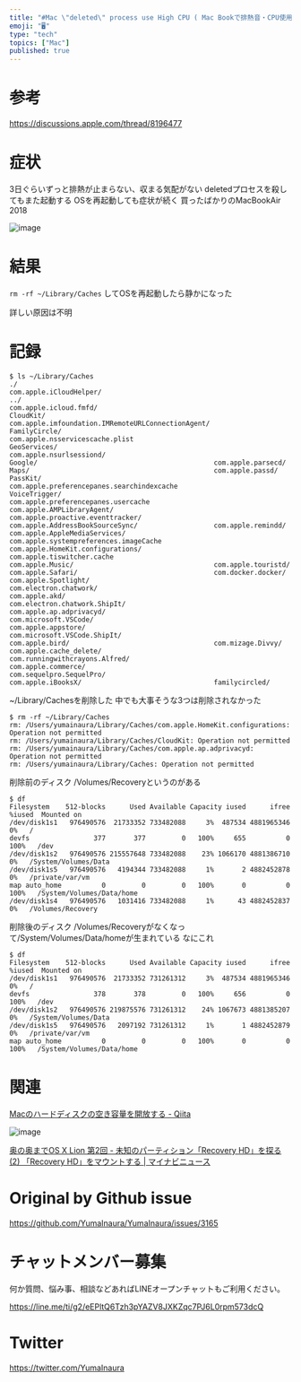 ```yaml
---
title: "#Mac \"deleted\" process use High CPU ( Mac Bookで排熱音・CPU使用が止まらなかった時の記録 )"
emoji: "🖥"
type: "tech"
topics: ["Mac"]
published: true
---
```


# 参考

https://discussions.apple.com/thread/8196477


# 症状

3日ぐらいずっと排熱が止まらない、収まる気配がない
deletedプロセスを殺してもまた起動する
OSを再起動しても症状が続く
買ったばかりのMacBookAir 2018


![image](https://user-images.githubusercontent.com/13635059/81752994-b6028580-94ed-11ea-9a28-09315a0963e5.png)


# 結果


`rm -rf ~/Library/Caches` してOSを再起動したら静かになった

詳しい原因は不明

# 記録

```
$ ls ~/Library/Caches
./                                                 com.apple.iCloudHelper/
../                                                com.apple.icloud.fmfd/
CloudKit/                                          com.apple.imfoundation.IMRemoteURLConnectionAgent/
FamilyCircle/                                      com.apple.nsservicescache.plist
GeoServices/                                       com.apple.nsurlsessiond/
Google/                                            com.apple.parsecd/
Maps/                                              com.apple.passd/
PassKit/                                           com.apple.preferencepanes.searchindexcache
VoiceTrigger/                                      com.apple.preferencepanes.usercache
com.apple.AMPLibraryAgent/                         com.apple.proactive.eventtracker/
com.apple.AddressBookSourceSync/                   com.apple.remindd/
com.apple.AppleMediaServices/                      com.apple.systempreferences.imageCache
com.apple.HomeKit.configurations/                  com.apple.tiswitcher.cache
com.apple.Music/                                   com.apple.touristd/
com.apple.Safari/                                  com.docker.docker/
com.apple.Spotlight/                               com.electron.chatwork/
com.apple.akd/                                     com.electron.chatwork.ShipIt/
com.apple.ap.adprivacyd/                           com.microsoft.VSCode/
com.apple.appstore/                                com.microsoft.VSCode.ShipIt/
com.apple.bird/                                    com.mizage.Divvy/
com.apple.cache_delete/                            com.runningwithcrayons.Alfred/
com.apple.commerce/                                com.sequelpro.SequelPro/
com.apple.iBooksX/                                 familycircled/
```

~/Library/Cachesを削除した
中でも大事そうな3つは削除されなかった

```
$ rm -rf ~/Library/Caches
rm: /Users/yumainaura/Library/Caches/com.apple.HomeKit.configurations: Operation not permitted
rm: /Users/yumainaura/Library/Caches/CloudKit: Operation not permitted
rm: /Users/yumainaura/Library/Caches/com.apple.ap.adprivacyd: Operation not permitted
rm: /Users/yumainaura/Library/Caches: Operation not permitted
```

削除前のディスク
/Volumes/Recoveryというのがある

```
$ df
Filesystem    512-blocks      Used Available Capacity iused      ifree %iused  Mounted on
/dev/disk1s1   976490576  21733352 733482088     3%  487534 4881965346    0%   /
devfs                377       377         0   100%     655          0  100%   /dev
/dev/disk1s2   976490576 215557648 733482088    23% 1066170 4881386710    0%   /System/Volumes/Data
/dev/disk1s5   976490576   4194344 733482088     1%       2 4882452878    0%   /private/var/vm
map auto_home          0         0         0   100%       0          0  100%   /System/Volumes/Data/home
/dev/disk1s4   976490576   1031416 733482088     1%      43 4882452837    0%   /Volumes/Recovery
```

削除後のディスク
/Volumes/Recoveryがなくなって/System/Volumes/Data/homeが生まれている
なにこれ

```
$ df
Filesystem    512-blocks      Used Available Capacity iused      ifree %iused  Mounted on
/dev/disk1s1   976490576  21733352 731261312     3%  487534 4881965346    0%   /
devfs                378       378         0   100%     656          0  100%   /dev
/dev/disk1s2   976490576 219875576 731261312    24% 1067673 4881385207    0%   /System/Volumes/Data
/dev/disk1s5   976490576   2097192 731261312     1%       1 4882452879    0%   /private/var/vm
map auto_home          0         0         0   100%       0          0  100%   /System/Volumes/Data/home
```

# 関連


[Macのハードディスクの空き容量を開放する - Qiita](https://qiita.com/kiyodori/items/0fcc87bb8ab1cb31c731)

![image](https://user-images.githubusercontent.com/13635059/81753207-44770700-94ee-11ea-835e-c7822dd448cb.png)

[奥の奥までOS X Lion 第2回 - 未知のパーティション「Recovery HD」を探る (2) 「Recovery HD」をマウントする | マイナビニュース](https://news.mynavi.jp/article/20110801-liondeep02/2)

# Original by Github issue

https://github.com/YumaInaura/YumaInaura/issues/3165











<!-- Update From Qiita API -->

# チャットメンバー募集


何か質問、悩み事、相談などあればLINEオープンチャットもご利用ください。

https://line.me/ti/g2/eEPltQ6Tzh3pYAZV8JXKZqc7PJ6L0rpm573dcQ





# Twitter


https://twitter.com/YumaInaura


<!-- Update From Qiita API -->


